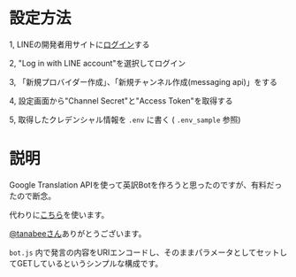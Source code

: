# 設定方法
1, LINEの開発者用サイトに[ログイン](https://developers.line.biz/en/?status=success)する

2, "Log in with LINE account"を選択してログイン

3, 「新規プロバイダー作成」、「新規チャンネル作成(messaging api)」をする

4, 設定画面から"Channel Secret"と"Access Token"を取得する

5, 取得したクレデンシャル情報を `.env` に書く ( `.env_sample` 参照)

# 説明
Google Translation APIを使って英訳Botを作ろうと思ったのですが、有料だったので断念。

代わりに[こちら](https://qiita.com/tanabee/items/c79c5c28ba0537112922)を使います。

[@tanabeeさん](https://qiita.com/tanabee)ありがとうございます。

`bot.js` 内で発言の内容をURIエンコードし、そのままパラメータとしてセットしてGETしているというシンプルな構成です。
